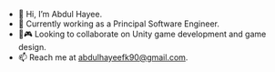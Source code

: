 - 👋 Hi, I’m Abdul Hayee.
- 🌱 Currently working as a Principal Software Engineer.
- 🎯🎮 Looking to collaborate on Unity game development and game design.
- 📫 Reach me at abdulhayeefk90@gmail.com.

<!---
AbdulHayeefk/AbdulHayeefk is a ✨ special ✨ repository because its `README.md` (this file) appears on your GitHub profile.
You can click the Preview link to take a look at your changes.
--->